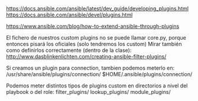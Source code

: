 https://docs.ansible.com/ansible/latest/dev_guide/developing_plugins.html
https://docs.ansible.com/ansible/devel/plugins.html


https://www.ansible.com/blog/how-to-extend-ansible-through-plugins

El fichero de nuestros custom plugins no se puede llamar core.py, porque entonces pisará los oficiales (solo tendremos los custom)
Mirar también como definirlos correctamente (dentro de la clase): http://www.dasblinkenlichten.com/creating-ansible-filter-plugins/



Si creamos un plugin para connection, tambien podemos meterlo en:
/usr/share/ansible/plugins/connection/
$HOME/.ansible/plugins/connection/


Podemos meter distintos tipos de plugins custom en directorios a nivel del playbook o del role:
  filter_plugins/
  lookup_plugins/
  module_plugins/
